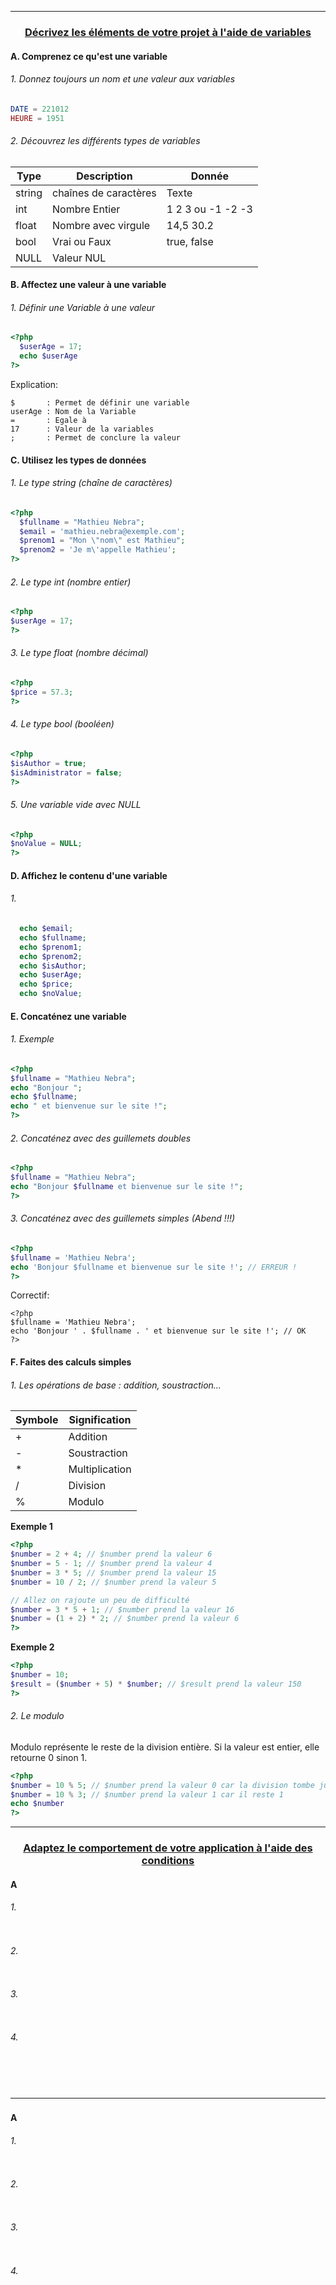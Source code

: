 ------------------------------------------------------------------------------------------------------------------------------------------
### <p align='center'> [Décrivez les éléments de votre projet à l'aide de variables](https://openclassrooms.com/fr/courses/918836-concevez-votre-site-web-avec-php-et-mysql/911847-decrivez-les-elements-de-votre-projet-a-laide-de-variables)</p>

#### A. Comprenez ce qu'est une variable
###### 1. Donnez toujours un nom et une valeur aux variables
```php
DATE = 221012
HEURE = 1951
```
###### 2. Découvrez les différents types de variables
| Type   | Description           | Donnée                | 
| ------ | --------------------- | --------------------- |
| string | chaînes de caractères | Texte                 |
| int    | Nombre Entier         | 1 2 3 ou -1 -2 -3     |
| float  | Nombre avec virgule   | 14,5 30.2             |
| bool   | Vrai ou Faux          | true, false           |
| NULL   | Valeur NUL            |                       |


#### B. Affectez une valeur à une variable
###### 1. Définir une Variable à une valeur
```php
<?php
  $userAge = 17;
  echo $userAge
?>
```
Explication:
```
$       : Permet de définir une variable
userAge : Nom de la Variable
=       : Egale à
17      : Valeur de la variables
;       : Permet de conclure la valeur
```

#### C. Utilisez les types de données
###### 1. Le type string  (chaîne de caractères)
```php
<?php
  $fullname = "Mathieu Nebra";
  $email = 'mathieu.nebra@exemple.com';
  $prenom1 = "Mon \"nom\" est Mathieu";
  $prenom2 = 'Je m\'appelle Mathieu';
?>
```
###### 2. Le type int  (nombre entier)
```php
<?php
$userAge = 17;
?>
```
###### 3. Le type float  (nombre décimal)
```php
<?php
$price = 57.3;
?>
```
###### 4. Le type bool  (booléen)
```php
<?php
$isAuthor = true;
$isAdministrator = false;
?>
```
###### 5. Une variable vide avec NULL
```php
<?php
$noValue = NULL;
?>
```
#### D. Affichez le contenu d'une variable
###### 1. 
```php
  echo $email;
  echo $fullname;
  echo $prenom1;
  echo $prenom2;
  echo $isAuthor;
  echo $userAge;
  echo $price;
  echo $noValue;
```
#### E. Concaténez une variable

###### 1. Exemple
```php
<?php
$fullname = "Mathieu Nebra";
echo "Bonjour ";
echo $fullname;
echo " et bienvenue sur le site !";
?>
```
###### 2. Concaténez avec des guillemets doubles
```php
<?php
$fullname = "Mathieu Nebra";
echo "Bonjour $fullname et bienvenue sur le site !";
?>
```
###### 3. Concaténez avec des guillemets simples (Abend !!!)
```php
<?php
$fullname = 'Mathieu Nebra';
echo 'Bonjour $fullname et bienvenue sur le site !'; // ERREUR !
?>
```
Correctif:
```
<?php
$fullname = 'Mathieu Nebra';
echo 'Bonjour ' . $fullname . ' et bienvenue sur le site !'; // OK
?>
```
#### F. Faites des calculs simples
###### 1. Les opérations de base : addition, soustraction…
| Symbole | Signification  |
| ------- | -------------- |
|    +    | Addition       |
|    -    | Soustraction   |
|    *    | Multiplication |
|    /    | Division       |
|    %    | Modulo         |

**Exemple 1**
```php
<?php
$number = 2 + 4; // $number prend la valeur 6
$number = 5 - 1; // $number prend la valeur 4
$number = 3 * 5; // $number prend la valeur 15
$number = 10 / 2; // $number prend la valeur 5

// Allez on rajoute un peu de difficulté
$number = 3 * 5 + 1; // $number prend la valeur 16
$number = (1 + 2) * 2; // $number prend la valeur 6
?>
```
**Exemple 2**
```php
<?php
$number = 10;
$result = ($number + 5) * $number; // $result prend la valeur 150
?>
```
###### 2. Le modulo
Modulo représente le reste de la division entière.
Si la valeur est entier, elle retourne 0 sinon 1.
```php
<?php
$number = 10 % 5; // $number prend la valeur 0 car la division tombe juste
$number = 10 % 3; // $number prend la valeur 1 car il reste 1
echo $number 
?>
```


------------------------------------------------------------------------------------------------------------------------------------------
### <p align='center'> [Adaptez le comportement de votre application à l'aide des conditions](https://openclassrooms.com/fr/courses/918836-concevez-votre-site-web-avec-php-et-mysql/912046-adaptez-le-comportement-de-votre-application-a-laide-des-conditions)</p>

#### A 
###### 1. 
```html
``` 
###### 2. 
```html
``` 

###### 3. 
```html
```

###### 4. 
```html





```





------------------------------------------------------------------------------------------------------------------------------------------
### <p align='center'> []()</p>
#### A 
###### 1. 
```html
``` 
###### 2. 
```html
``` 

###### 3. 
```html
```

###### 4. 
```html
```

